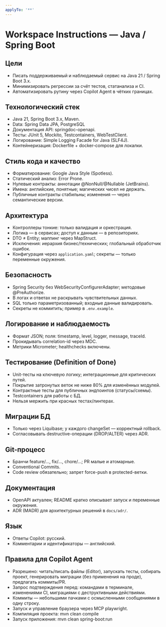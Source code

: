 ```yaml
---
applyTo: '**'
---
```

# Workspace Instructions — Java / Spring Boot

## Цели
- Писать поддерживаемый и наблюдаемый сервис на Java 21 / Spring Boot 3.x.
- Минимизировать регрессии за счёт тестов, статанализа и CI.
- Автоматизировать рутину через Copilot Agent в чётких границах.

## Технологический стек
- Java 21, Spring Boot 3.x, Maven.
- Data: Spring Data JPA, PostgreSQL
- Документация API: springdoc-openapi.
- Тесты: JUnit 5, Mockito, Testcontainers, WebTestClient.
- Логирование: Simple Logging Facade for Java (SLF4J).
- Контейнеризация: Dockerfile + docker-compose для локалки.

## Стиль кода и качество
- Форматирование: Google Java Style (Spotless).
- Статический анализ: Error Prone.
- Нулевые контракты: аннотации @NonNull/@Nullable (JetBrains).
- Имена: английские, понятные; магических чисел не держать.
- Публичные контракты стабильны; изменения — через семантические версии.

## Архитектура
- Контроллеры тонкие: только валидация и оркестрация.
- Логика — в сервисах; доступ к данным — в репозиториях.
- DTO ≠ Entity; маппинг через MapStruct.
- Исключения: иерархия бизнес/технических; глобальный обработчик ошибок.
- Конфигурация через `application.yaml`; секреты — только переменные окружения.

## Безопасность
- Spring Security без WebSecurityConfigurerAdapter; методовые @PreAuthorize.
- В логах и ответах не раскрывать чувствительных данных.
- SQL только параметризованный; входные данные валидировать.
- Секреты не коммитить; пример в `.env.example`.

## Логирование и наблюдаемость
- Формат JSON; поля: timestamp, level, logger, message, traceId.
- Прокидывать correlation-id через MDC.
- Метрики Micrometer; healthchecks включены.

## Тестирование (Definition of Done)
- Unit-тесты на ключевую логику; интеграционные для критических путей.
- Покрытие затронутых веток не ниже 80% для изменённых модулей.
- Контрактные тесты для публичных эндпоинтов (статусы/схемы).
- Testcontainers для работы с БД.
- Нельзя мержить при красных тестах/линтерах.

## Миграции БД
- Только через Liquibase; у каждого changeSet — корректный rollback.
- Согласовывать destructive-операции (DROP/ALTER) через ADR.

## Git-процесс
- Бранчи feature/…, fix/…, chore/…; PR малые и атомарные.
- Conventional Commits.
- Code review обязательно; запрет force-push в protected-ветки.

## Документация
- OpenAPI актуален; README кратко описывает запуск и переменные окружения.
- ADR (MADR) для архитектурных решений в `docs/adr/`.

## Язык
- Ответы Copilot: русский.
- Комментарии и идентификаторы — английский.

## Правила для Copilot Agent
- Разрешено: читать/писать файлы (Editor), запускать тесты, собирать проект, генерировать миграции (без применения на проде), предлагать коммиты/PR.
- Запрос подтверждения перед: командами в терминале, изменениями CI, миграциями с деструктивными действиями.
- Коммиты — небольшими пачками с осмысленными сообщениями в одну строку.
- Запуск и управление браузера через MCP playwright.
- Компиляция проекта: mvn clean compile
- Запуск приложения: mvn clean spring-boot:run
